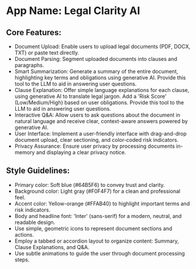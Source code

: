 # **App Name**: Legal Clarity AI

## Core Features:

- Document Upload: Enable users to upload legal documents (PDF, DOCX, TXT) or paste text directly.
- Document Parsing: Segment uploaded documents into clauses and paragraphs.
- Smart Summarization: Generate a summary of the entire document, highlighting key terms and obligations using generative AI. Provide this tool to the LLM to aid in answering user questions.
- Clause Explanation: Offer simple language explanations for each clause, using generative AI to translate legal jargon. Add a 'Risk Score' (Low/Medium/High) based on user obligations. Provide this tool to the LLM to aid in answering user questions.
- Interactive Q&A: Allow users to ask questions about the document in natural language and receive clear, context-aware answers powered by generative AI.
- User Interface: Implement a user-friendly interface with drag-and-drop document upload, clear sectioning, and color-coded risk indicators.
- Privacy Assurance: Ensure user privacy by processing documents in-memory and displaying a clear privacy notice.

## Style Guidelines:

- Primary color: Soft blue (#64B5F6) to convey trust and clarity.
- Background color: Light gray (#F0F4F7) for a clean and professional feel.
- Accent color: Yellow-orange (#FFAB40) to highlight important terms and risk indicators.
- Body and headline font: 'Inter' (sans-serif) for a modern, neutral, and readable design.
- Use simple, geometric icons to represent document sections and actions.
- Employ a tabbed or accordion layout to organize content: Summary, Clause Explanations, and Q&A.
- Use subtle animations to guide the user through document processing steps.